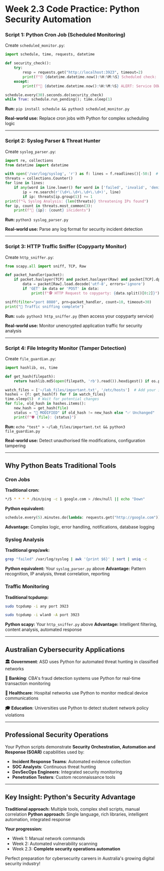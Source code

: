 # Week 2.3 Code Practice: Python Security Automation

### Script 1: Python Cron Job (Scheduled Monitoring)

Create `scheduled_monitor.py`:

```python
import schedule, time, requests, datetime

def security_check():
    try:
        resp = requests.get("http://localhost:3923", timeout=2)
        print(f"⏰ {datetime.datetime.now():%H:%M:%S} Scheduled check: Service UP ({resp.status_code})")
    except:
        print(f"🚨 {datetime.datetime.now():%H:%M:%S} ALERT: Service DOWN - Auto-restarting...")

schedule.every(30).seconds.do(security_check)
while True: schedule.run_pending(); time.sleep(1)
```

**Run:** `pip install schedule && python3 scheduled_monitor.py`

**Real-world use:** Replace cron jobs with Python for complex scheduling logic

---

### Script 2: Syslog Parser & Threat Hunter

Create `syslog_parser.py`:

```python
import re, collections
from datetime import datetime

with open('/var/log/syslog', 'r') as f: lines = f.readlines()[-50:]  # Last 50 lines
threats = collections.Counter()
for line in lines:
    if any(word in line.lower() for word in ['failed', 'invalid', 'denied', 'attack']):
        ip = re.search(r'(\d+\.\d+\.\d+\.\d+)', line)
        if ip: threats[ip.group(1)] += 1
print(f"🔍 Syslog Analysis: {len(threats)} threatening IPs found")
for ip, count in threats.most_common(3):
    print(f"🚨 {ip}: {count} incidents")
```

**Run:** `python3 syslog_parser.py`

**Real-world use:** Parse any log format for security incident detection

---

### Script 3: HTTP Traffic Sniffer (Copyparty Monitor)

Create `http_sniffer.py`:

```python
from scapy.all import sniff, TCP, Raw

def packet_handler(packet):
    if packet.haslayer(TCP) and packet.haslayer(Raw) and packet[TCP].dport == 8080:
        data = packet[Raw].load.decode('utf-8', errors='ignore')
        if 'GET' in data or 'POST' in data:
            print(f"🕵️ HTTP Request to copyparty: {data.split()[0:2]}")

sniff(filter="port 8080", prn=packet_handler, count=10, timeout=30)
print("📡 Traffic sniffing complete")
```

**Run:** `sudo python3 http_sniffer.py` (then access your copyparty service)

**Real-world use:** Monitor unencrypted application traffic for security analysis

---

### Script 4: File Integrity Monitor (Tamper Detection)

Create `file_guardian.py`:

```python
import hashlib, os, time

def get_hash(filepath):
    return hashlib.md5(open(filepath, 'rb').read()).hexdigest() if os.path.exists(filepath) else None

watch_files = ['~/lab_files/important.txt', '/etc/hosts']  # Add your important files
hashes = {f: get_hash(f) for f in watch_files}
time.sleep(5)  # Wait for potential changes
for file, old_hash in hashes.items():
    new_hash = get_hash(file)
    status = "🔴 MODIFIED" if old_hash != new_hash else "✅ Unchanged"
    print(f"🛡️ {file}: {status}")
```

**Run:** `echo "test" > ~/lab_files/important.txt && python3 file_guardian.py`

**Real-world use:** Detect unauthorised file modifications, configuration tampering

---

## Why Python Beats Traditional Tools

### Cron Jobs
**Traditional cron:**
```bash
*/5 * * * * /bin/ping -c 1 google.com > /dev/null || echo "Down"
```

**Python equivalent:**
```python
schedule.every(5).minutes.do(lambda: requests.get("http://google.com"))
```
**Advantage:** Complex logic, error handling, notifications, database logging

### Syslog Analysis
**Traditional grep/awk:**
```bash
grep "failed" /var/log/syslog | awk '{print $6}' | sort | uniq -c
```

**Python equivalent:** Your `syslog_parser.py` above
**Advantage:** Pattern recognition, IP analysis, threat correlation, reporting

### Traffic Monitoring
**Traditional tcpdump:**
```bash
sudo tcpdump -i any port 3923

sudo tcpdump -i wlan0 -A port 3923
```

**Python scapy:** Your `http_sniffer.py` above
**Advantage:** Intelligent filtering, content analysis, automated response

---

## Australian Cybersecurity Applications

**🏛️ Government**: ASD uses Python for automated threat hunting in classified networks

**🏦 Banking**: CBA's fraud detection systems use Python for real-time transaction monitoring

**🏥 Healthcare**: Hospital networks use Python to monitor medical device communications

**🎓 Education**: Universities use Python to detect student network policy violations

---

## Professional Security Operations

Your Python scripts demonstrate **Security Orchestration, Automation and Response (SOAR)** capabilities used by:

- **Incident Response Teams**: Automated evidence collection
- **SOC Analysts**: Continuous threat hunting  
- **DevSecOps Engineers**: Integrated security monitoring
- **Penetration Testers**: Custom reconnaissance tools

---

## Key Insight: Python's Security Advantage

**Traditional approach:** Multiple tools, complex shell scripts, manual correlation
**Python approach:** Single language, rich libraries, intelligent automation, integrated response

**Your progression:**
- Week 1: Manual network commands
- Week 2: Automated vulnerability scanning  
- Week 2.3: **Complete security operations automation**

Perfect preparation for cybersecurity careers in Australia's growing digital security industry!